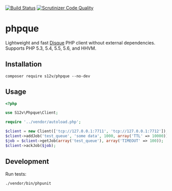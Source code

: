 [![Build Status](https://travis-ci.org/s12v/phpque.svg?branch=master)](https://travis-ci.org/s12v/phpque)
[![Scrutinizer Code Quality](https://scrutinizer-ci.com/g/s12v/phpque/badges/quality-score.png?b=master)](https://scrutinizer-ci.com/g/s12v/phpque/?branch=master)

# phpque

Lightweight and fast [Disque](https://github.com/antirez/disque) PHP client without external dependencies.
Supports PHP 5.3, 5.4, 5.5, 5.6, and HHVM.

## Installation

```
composer require s12v/phpque --no-dev
```

## Usage

```php
<?php

use S12v\Phpque\Client;

require '../vendor/autoload.php';

$client = new Client(['tcp://127.0.0.1:7711', 'tcp://127.0.0.1:7712']);
$client->addJob('test_queue', 'some data', 1000, array('TTL' => 10000));
$job = $client->getJob(array('test_queue'), array('TIMEOUT' => 100));
$client->ackJob($job);
```

## Development

Run tests:
```
./vendor/bin/phpunit
```
